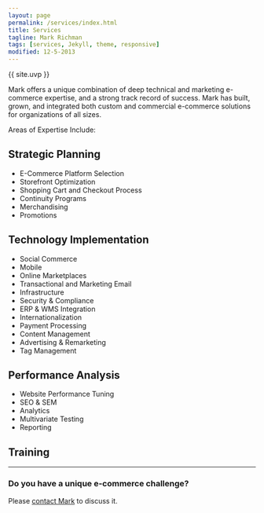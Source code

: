```yaml
---
layout: page
permalink: /services/index.html
title: Services
tagline: Mark Richman
tags: [services, Jekyll, theme, responsive]
modified: 12-5-2013
---
```

{{ site.uvp }}

Mark offers a unique combination of deep technical and marketing e-commerce expertise, and a strong track record of success. Mark has built, grown, and integrated both custom and commercial e-commerce solutions for organizations of all sizes.

Areas of Expertise Include:


## Strategic Planning

* E-Commerce Platform Selection
* Storefront Optimization
* Shopping Cart and Checkout Process
* Continuity Programs
* Merchandising
* Promotions

## Technology Implementation

* Social Commerce
* Mobile
* Online Marketplaces
* Transactional and Marketing Email
* Infrastructure
* Security & Compliance
* ERP & WMS Integration
* Internationalization
* Payment Processing
* Content Management
* Advertising & Remarketing
* Tag Management

## Performance Analysis

* Website Performance Tuning
* SEO & SEM
* Analytics
* Multivariate Testing
* Reporting

## Training
  
<hr> 
  
### Do you have a unique e-commerce challenge?

Please [contact Mark](/contact) to discuss it.
